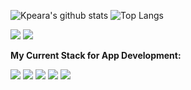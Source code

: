 ![Kpeara's github stats](https://github-readme-stats.vercel.app/api?username=kpeara&show_icons=true&theme=radical)
![Top Langs](https://github-readme-stats.vercel.app/api/top-langs/?username=kpeara&theme=radical&layout=compact)

![](https://img.shields.io/badge/OS:-Linux/Windows-informational?style=flat-square&logoColor=white&color=black&labelColor=black)
![](https://img.shields.io/badge/Editor:-Intellij/Vscode/Vim-informational?style=flat-square&logoColor=white&color=black&labelColor=black)

<strong>My Current Stack for App Development:</strong>

![](https://img.shields.io/badge/Backend:-Java_Spring/Node_Express-informational?style=for-the-badge&logo=spring&color=black&labelColor=black)
![](https://img.shields.io/badge/Frontend:-React/Angular-informational?style=for-the-badge&logo=react&color=black&labelColor=black)
![](https://img.shields.io/badge/State:-Redux-informational?style=for-the-badge&logoColor=CD62F0&logo=redux&color=black&labelColor=black)
![](https://img.shields.io/badge/Database:-Postgres-informational?style=for-the-badge&logoColor=blue&logo=postgresql&color=black&labelColor=black)
![](https://img.shields.io/badge/Server:-Apache-informational?style=for-the-badge&logoColor=orange&logo=apache&color=black&labelColor=black)
<!--
Consider Adding: LinkedIn under a section called Contact Me
Consider adding your personal site under a section called: My site (made with react and github pages (gatsby? might help with speed))
-->

<!-- consider this red color: FF5262 -->

<!-- might remove angular, depending on if I use it during work -->

<!-- Add Apache once you get confident using HTTP Service) -->

